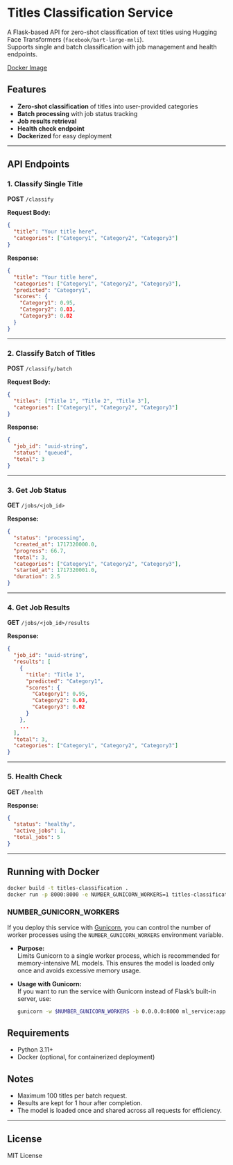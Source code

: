 # Titles Classification Service

A Flask-based API for zero-shot classification of text titles using Hugging Face Transformers (`facebook/bart-large-mnli`).  
Supports single and batch classification with job management and health endpoints.

[Docker Image](https://hub.docker.com/r/nazaua/bart-classification-service)

## Features

- **Zero-shot classification** of titles into user-provided categories
- **Batch processing** with job status tracking
- **Job results retrieval**
- **Health check endpoint**
- **Dockerized** for easy deployment

---

## API Endpoints

### 1. Classify Single Title

**POST** `/classify`

**Request Body:**
```json
{
  "title": "Your title here",
  "categories": ["Category1", "Category2", "Category3"]
}
```

**Response:**
```json
{
  "title": "Your title here",
  "categories": ["Category1", "Category2", "Category3"],
  "predicted": "Category1",
  "scores": {
    "Category1": 0.95,
    "Category2": 0.03,
    "Category3": 0.02
  }
}
```

---

### 2. Classify Batch of Titles

**POST** `/classify/batch`

**Request Body:**
```json
{
  "titles": ["Title 1", "Title 2", "Title 3"],
  "categories": ["Category1", "Category2", "Category3"]
}
```

**Response:**
```json
{
  "job_id": "uuid-string",
  "status": "queued",
  "total": 3
}
```

---

### 3. Get Job Status

**GET** `/jobs/<job_id>`

**Response:**
```json
{
  "status": "processing",
  "created_at": 1717320000.0,
  "progress": 66.7,
  "total": 3,
  "categories": ["Category1", "Category2", "Category3"],
  "started_at": 1717320001.0,
  "duration": 2.5
}
```

---

### 4. Get Job Results

**GET** `/jobs/<job_id>/results`

**Response:**
```json
{
  "job_id": "uuid-string",
  "results": [
    {
      "title": "Title 1",
      "predicted": "Category1",
      "scores": {
        "Category1": 0.95,
        "Category2": 0.03,
        "Category3": 0.02
      }
    },
    ...
  ],
  "total": 3,
  "categories": ["Category1", "Category2", "Category3"]
}
```

---

### 5. Health Check

**GET** `/health`

**Response:**
```json
{
  "status": "healthy",
  "active_jobs": 1,
  "total_jobs": 5
}
```

---

## Running with Docker

```bash
docker build -t titles-classification .
docker run -p 8000:8000 -e NUMBER_GUNICORN_WORKERS=1 titles-classification:latest
```

### NUMBER_GUNICORN_WORKERS

If you deploy this service with [Gunicorn](https://gunicorn.org/), you can control the number of worker processes using the `NUMBER_GUNICORN_WORKERS` environment variable.

- **Purpose:**  
  Limits Gunicorn to a single worker process, which is recommended for memory-intensive ML models. This ensures the model is loaded only once and avoids excessive memory usage.

- **Usage with Gunicorn:**  
  If you want to run the service with Gunicorn instead of Flask’s built-in server, use:
  ```bash
  gunicorn -w $NUMBER_GUNICORN_WORKERS -b 0.0.0.0:8000 ml_service:app
  ```

## Requirements

- Python 3.11+
- Docker (optional, for containerized deployment)

## Notes

- Maximum 100 titles per batch request.
- Results are kept for 1 hour after completion.
- The model is loaded once and shared across all requests for efficiency.

---

## License

MIT License
